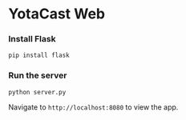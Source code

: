 YotaCast Web
==

### Install Flask
```
pip install flask
```

### Run the server
```
python server.py
```
Navigate to `http://localhost:8080` to view the app.

